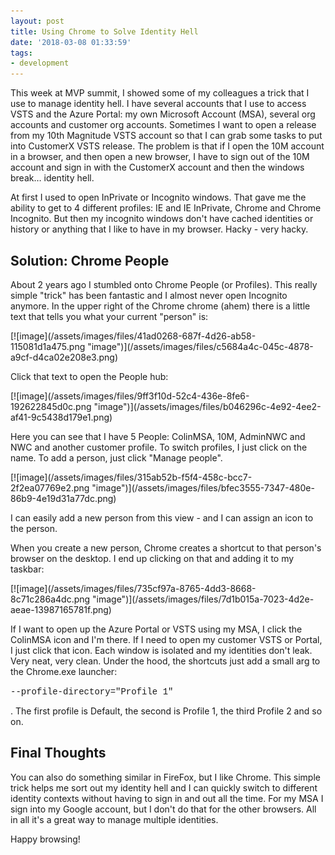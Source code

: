 ```yaml
---
layout: post
title: Using Chrome to Solve Identity Hell
date: '2018-03-08 01:33:59'
tags:
- development
---
```


This week at MVP summit, I showed some of my colleagues a trick that I use to manage identity hell. I have several accounts that I use to access VSTS and the Azure Portal: my own Microsoft Account (MSA), several org accounts and customer org accounts. Sometimes I want to open a release from my 10th Magnitude VSTS account so that I can grab some tasks to put into CustomerX VSTS release. The problem is that if I open the 10M account in a browser, and then open a new browser, I have to sign out of the 10M account and sign in with the CustomerX account and then the windows break… identity hell.

At first I used to open InPrivate or Incognito windows. That gave me the ability to get to 4 different profiles: IE and IE InPrivate, Chrome and Chrome Incognito. But then my incognito windows don't have cached identities or history or anything that I like to have in my browser. Hacky - very hacky.

## Solution: Chrome People

About 2 years ago I stumbled onto Chrome People (or Profiles). This really simple "trick" has been fantastic and I almost never open Incognito anymore. In the upper right of the Chrome chrome (ahem) there is a little text that tells you what your current "person" is:

<!--kg-card-begin: html-->[![image](/assets/images/files/41ad0268-687f-4d26-ab58-115081d1a475.png "image")](/assets/images/files/c5684a4c-045c-4878-a9cf-d4ca02e208e3.png)<!--kg-card-end: html-->

Click that text to open the People hub:

<!--kg-card-begin: html-->[![image](/assets/images/files/9ff3f10d-52c4-436e-8fe6-192622845d0c.png "image")](/assets/images/files/b046296c-4e92-4ee2-af41-9c5438d179e1.png)<!--kg-card-end: html-->

Here you can see that I have 5 People: ColinMSA, 10M, AdminNWC and NWC and another customer profile. To switch profiles, I just click on the name. To add a person, just click "Manage people".

<!--kg-card-begin: html-->[![image](/assets/images/files/315ab52b-f5f4-458c-bcc7-2f2ea07769e2.png "image")](/assets/images/files/bfec3555-7347-480e-86b9-4e19d31a77dc.png)<!--kg-card-end: html-->

I can easily add a new person from this view - and I can assign an icon to the person.

When you create a new person, Chrome creates a shortcut to that person's browser on the desktop. I end up clicking on that and adding it to my taskbar:

<!--kg-card-begin: html-->[![image](/assets/images/files/735cf97a-8765-4dd3-8668-8c71c286a4dc.png "image")](/assets/images/files/7d1b015a-7023-4d2e-aeae-13987165781f.png)<!--kg-card-end: html-->

If I want to open up the Azure Portal or VSTS using my MSA, I click the ColinMSA icon and I'm there. If I need to open my customer VSTS or Portal, I just click that icon. Each window is isolated and my identities don't leak. Very neat, very clean. Under the hood, the shortcuts just add a small arg to the Chrome.exe launcher:

<!--kg-card-begin: html--><font face="Courier New">--profile-directory="Profile 1"</font><!--kg-card-end: html-->

. The first profile is Default, the second is Profile 1, the third Profile 2 and so on.

## Final Thoughts

You can also do something similar in FireFox, but I like Chrome. This simple trick helps me sort out my identity hell and I can quickly switch to different identity contexts without having to sign in and out all the time. For my MSA I sign into my Google account, but I don't do that for the other browsers. All in all it's a great way to manage multiple identities.

Happy browsing!

